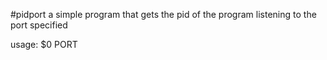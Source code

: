 #pidport
  a simple program that gets the pid of the program listening to the port specified  
  
  usage: $0 PORT
